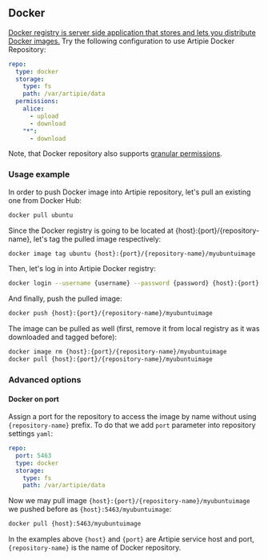 ## Docker

[Docker registry is server side application that stores and lets you distribute Docker images.](https://docs.docker.com/registry/#what-it-is)
Try the following configuration to use Artipie Docker Repository:

```yaml
repo:
  type: docker
  storage:
    type: fs
    path: /var/artipie/data
  permissions:
    alice:
      - upload
      - download
    "*":
      - download
```
Note, that Docker repository also supports [granular permissions](./Configuration-Repository-Permissions.md#docker-repository-granular-permissions).

### Usage example

In order to push Docker image into Artipie repository, let's pull an existing one from Docker Hub:
```bash
docker pull ubuntu
```
Since the Docker registry is going to be located at {host}:{port}/{repository-name}, let's tag
the pulled image respectively:
```bash
docker image tag ubuntu {host}:{port}/{repository-name}/myubuntuimage
```
Then, let's log in into Artipie Docker registry:
```bash
docker login --username {username} --password {password} {host}:{port}
```
And finally, push the pulled image:
```bash
docker push {host}:{port}/{repository-name}/myubuntuimage
```
The image can be pulled as well (first, remove it from local registry as it was downloaded and tagged before):
```bash
docker image rm {host}:{port}/{repository-name}/myubuntuimage
docker pull {host}:{port}/{repository-name}/myubuntuimage
```

### Advanced options

#### Docker on port

Assign a port for the repository to access the image by name without using `{repository-name}` prefix.
To do that we add `port` parameter into repository settings `yaml`:

```yaml
repo:
  port: 5463
  type: docker
  storage:
    type: fs
    path: /var/artipie/data
```

Now we may pull image `{host}:{port}/{repository-name}/myubuntuimage` we pushed before as `{host}:5463/myubuntuimage`:

```bash
docker pull {host}:5463/myubuntuimage
```

In the examples above `{host}` and `{port}` are Artipie service host and port, `{repository-name}`
is the name of Docker repository.